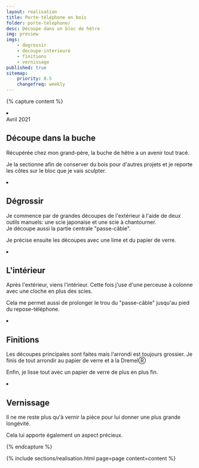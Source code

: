 ```yaml
---
layout: realisation
title: Porte-téléphone en bois
folder: porte-telephone/
desc: Découpe dans un bloc de hêtre
img: preview
imgs:
    - degrossir
    - decoupe-interieure
    - finitions
    - vernissage
published: true
sitemap: 
    priority: 0.5
    changefreq: weekly
---
```


{% capture content %}
<li class="swiper-slide" data-cover="degrossir">
    <div class="intro-card">
        <span>Avril 2021</span>
        <h2>Découpe dans la buche</h2>
        <p>
            Récupérée chez mon grand-père, la buche de hêtre a un avenir tout tracé. 
        </p>
        <p class="pt">
            Je la sectionne afin de conserver du bois pour d'autres projets et je reporte les côtes sur le bloc que je vais sculpter.
        </p>
    </div>
</li>
<li class="swiper-slide" data-cover="degrossir">
    <div class="intro-card">
        <h2>Dégrossir</h2>
        <p>
            Je commence par de grandes découpes de l'extérieur à l'aide de deux outils manuels: une scie japonaise et une scie à chantourner.
            <br/> Je découpe aussi la partie centrale "passe-câble".
        </p>
        <p class="pt">
            Je précise ensuite les découpes avec une lime et du papier de verre.
        </p>
    </div>
</li>
<li class="swiper-slide" data-cover="decoupe-interieure">
    <div class="intro-card">
        <h2>L'intérieur</h2>
        <p>
            Après l'extérieur, viens l'intérieur. Cette fois j'use d'une perceuse à colonne avec une cloche en plus des scies. 
        </p>
        <p class="pt">
            Cela me permet aussi de prolonger le trou du "passe-câble" jusqu'au pied du repose-téléphone.
        </p>
    </div>
</li>
<li class="swiper-slide" data-cover="finitions">
    <div class="intro-card">
        <h2>Finitions</h2>
        <p>
            Les découpes principales sont faites mais l'arrondi est toujours grossier. Je finis de tout arrondir au papier de verre et à la Dremel&#9415;
        </p>
        <p class="pt">
            Enfin, je lisse tout avec un papier de verre de plus en plus fin.
        </p>
    </div>
</li>
<li class="swiper-slide" data-cover="vernissage">
    <div class="intro-card">
        <h2>Vernissage</h2>
        <p>
            Il ne me reste plus qu'à vernir la pièce pour lui donner une plus grande longévité. 
        </p>
        <p class="pt">
            Cela lui apporte également un aspect précieux.
        </p>
    </div>
</li>
{% endcapture %}

{% 
    include sections/realisation.html
    page=page
    content=content
%}

